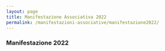 ```yaml
---
layout: page
title: Manifestazione Associativa 2022
permalink: /manifestazioni-associative/manifestazione2022/
---
```


<!-- <script src="https://ajax.googleapis.com/ajax/libs/jquery/2.1.3/jquery.min.js"></script>
<script type="text/javascript" src='http://avis-bondeno.it/main.js'></script>
<script type="text/javascript" src='http://avis-bondeno.it/slick/slick.js'></script>
 -->

### Manifestazione 2022

<div class="carousel">
<!--  <figure class="slider">-->
    <div class=""><img src="/images/manifestazione_2022/1.jpg" alt=""></div>
    <div class=""><img src="/images/manifestazione_2022/2.jpg" alt=""></div>
    <div class=""><img src="/images/manifestazione_2022/3.jpg" alt=""></div>
    <div class=""><img src="/images/manifestazione_2022/4.jpg" alt=""></div>
    <div class=""><img src="/images/manifestazione_2022/5.jpg" alt=""></div>
    <div class=""><img src="/images/manifestazione_2022/6.jpg" alt=""></div>
    <div class=""><img src="/images/manifestazione_2022/7.jpg" alt=""></div>
    <div class=""><img src="/images/manifestazione_2022/8.jpg" alt=""></div>
    <div class=""><img src="/images/manifestazione_2022/9.jpg" alt=""></div>
    <div class=""><img src="/images/manifestazione_2022/10.jpg" alt=""></div>
    <div class=""><img src="/images/manifestazione_2022/11.jpg" alt=""></div>
    <div class=""><img src="/images/manifestazione_2022/12.jpg" alt=""></div>
    <div class=""><img src="/images/manifestazione_2022/13.jpg" alt=""></div>
    <div class=""><img src="/images/manifestazione_2022/14.jpg" alt=""></div>
    <div class=""><img src="/images/manifestazione_2022/15.jpg" alt=""></div>
    <div class=""><img src="/images/manifestazione_2022/16.jpg" alt=""></div>
    <div class=""><img src="/images/manifestazione_2022/17.jpg" alt=""></div>
    <div class=""><img src="/images/manifestazione_2022/18.jpg" alt=""></div>
    <div class=""><img src="/images/manifestazione_2022/19.jpg" alt=""></div>
    <div class=""><img src="/images/manifestazione_2022/20.jpg" alt=""></div>
    <div class=""><img src="/images/manifestazione_2022/21.jpg" alt=""></div>
    <div class=""><img src="/images/manifestazione_2022/22.jpg" alt=""></div>
    <div class=""><img src="/images/manifestazione_2022/23.jpg" alt=""></div>
    <div class=""><img src="/images/manifestazione_2022/24.jpg" alt=""></div>
    <div class=""><img src="/images/manifestazione_2022/25.jpg" alt=""></div>
    <div class=""><img src="/images/manifestazione_2022/26.jpg" alt=""></div>
    <div class=""><img src="/images/manifestazione_2022/27.jpg" alt=""></div>
    <div class=""><img src="/images/manifestazione_2022/28.jpg" alt=""></div>
    <div class=""><img src="/images/manifestazione_2022/29.jpg" alt=""></div>
    <div class=""><img src="/images/manifestazione_2022/30.jpg" alt=""></div>
    <div class=""><img src="/images/manifestazione_2022/31.jpg" alt=""></div>
    <div class=""><img src="/images/manifestazione_2022/32.jpg" alt=""></div>
    <div class=""><img src="/images/manifestazione_2022/33.jpg" alt=""></div>
    <div class=""><img src="/images/manifestazione_2022/34.jpg" alt=""></div>
    <div class=""><img src="/images/manifestazione_2022/35.jpg" alt=""></div>
    <div class=""><img src="/images/manifestazione_2022/36.jpg" alt=""></div>
    <div class=""><img src="/images/manifestazione_2022/37.jpg" alt=""></div>
    <div class=""><img src="/images/manifestazione_2022/38.jpg" alt=""></div>
    <div class=""><img src="/images/manifestazione_2022/39.jpg" alt=""></div>
    <div class=""><img src="/images/manifestazione_2022/40.jpg" alt=""></div>
    <div class=""><img src="/images/manifestazione_2022/41.jpg" alt=""></div>
    <div class=""><img src="/images/manifestazione_2022/42.jpg" alt=""></div>
    <div class=""><img src="/images/manifestazione_2022/43.jpg" alt=""></div>
    <div class=""><img src="/images/manifestazione_2022/44.jpg" alt=""></div>
    <div class=""><img src="/images/manifestazione_2022/45.jpg" alt=""></div>
    <div class=""><img src="/images/manifestazione_2022/46.jpg" alt=""></div>
    <div class=""><img src="/images/manifestazione_2022/47.jpg" alt=""></div>
    <div class=""><img src="/images/manifestazione_2022/48.jpg" alt=""></div>
    <div class=""><img src="/images/manifestazione_2022/49.jpg" alt=""></div>
    <div class=""><img src="/images/manifestazione_2022/50.jpg" alt=""></div>
    <div class=""><img src="/images/manifestazione_2022/51.jpg" alt=""></div>
    <div class=""><img src="/images/manifestazione_2022/52.jpg" alt=""></div>
    <div class=""><img src="/images/manifestazione_2022/53.jpg" alt=""></div>
    <div class=""><img src="/images/manifestazione_2022/54.jpg" alt=""></div>
    <div class=""><img src="/images/manifestazione_2022/55.jpg" alt=""></div>
    <div class=""><img src="/images/manifestazione_2022/56.jpg" alt=""></div>
    <div class=""><img src="/images/manifestazione_2022/57.jpg" alt=""></div>
    <div class=""><img src="/images/manifestazione_2022/58.jpg" alt=""></div>
    <div class=""><img src="/images/manifestazione_2022/59.jpg" alt=""></div>
    <div class=""><img src="/images/manifestazione_2022/60.jpg" alt=""></div>
    <div class=""><img src="/images/manifestazione_2022/61.jpg" alt=""></div>
    <div class=""><img src="/images/manifestazione_2022/62.jpg" alt=""></div>
    <div class=""><img src="/images/manifestazione_2022/63.jpg" alt=""></div>
    <div class=""><img src="/images/manifestazione_2022/64.jpg" alt=""></div>
    <div class=""><img src="/images/manifestazione_2022/65.jpg" alt=""></div>
    <div class=""><img src="/images/manifestazione_2022/66.jpg" alt=""></div>
    <div class=""><img src="/images/manifestazione_2022/67.jpg" alt=""></div>
    <div class=""><img src="/images/manifestazione_2022/68.jpg" alt=""></div>
    <div class=""><img src="/images/manifestazione_2022/69.jpg" alt=""></div>
    <div class=""><img src="/images/manifestazione_2022/70.jpg" alt=""></div>
    <div class=""><img src="/images/manifestazione_2022/71.jpg" alt=""></div>
    <div class=""><img src="/images/manifestazione_2022/72.jpg" alt=""></div>
    <div class=""><img src="/images/manifestazione_2022/73.jpg" alt=""></div>
    <div class=""><img src="/images/manifestazione_2022/74.jpg" alt=""></div>
    <div class=""><img src="/images/manifestazione_2022/75.jpg" alt=""></div>
    <div class=""><img src="/images/manifestazione_2022/76.jpg" alt=""></div>
    <div class=""><img src="/images/manifestazione_2022/77.jpg" alt=""></div>
    <div class=""><img src="/images/manifestazione_2022/78.jpg" alt=""></div>
    <div class=""><img src="/images/manifestazione_2022/79.jpg" alt=""></div>
    <div class=""><img src="/images/manifestazione_2022/80.jpg" alt=""></div>
    <div class=""><img src="/images/manifestazione_2022/81.jpg" alt=""></div>
    <div class=""><img src="/images/manifestazione_2022/82.jpg" alt=""></div>
    <div class=""><img src="/images/manifestazione_2022/83.jpg" alt=""></div>
    <div class=""><img src="/images/manifestazione_2022/84.jpg" alt=""></div>
    <div class=""><img src="/images/manifestazione_2022/85.jpg" alt=""></div>
    <div class=""><img src="/images/manifestazione_2022/86.jpg" alt=""></div>
    <div class=""><img src="/images/manifestazione_2022/87.jpg" alt=""></div>
    <div class=""><img src="/images/manifestazione_2022/88.jpg" alt=""></div>
    <div class=""><img src="/images/manifestazione_2022/89.jpg" alt=""></div>
    <div class=""><img src="/images/manifestazione_2022/90.jpg" alt=""></div>
    <div class=""><img src="/images/manifestazione_2022/91.jpg" alt=""></div>
    <div class=""><img src="/images/manifestazione_2022/92.jpg" alt=""></div>
    <div class=""><img src="/images/manifestazione_2022/93.jpg" alt=""></div>
    <div class=""><img src="/images/manifestazione_2022/94.jpg" alt=""></div>
    <div class=""><img src="/images/manifestazione_2022/95.jpg" alt=""></div>
    <div class=""><img src="/images/manifestazione_2022/96.jpg" alt=""></div>
    <div class=""><img src="/images/manifestazione_2022/97.jpg" alt=""></div>
    <div class=""><img src="/images/manifestazione_2022/98.jpg" alt=""></div>
    <div class=""><img src="/images/manifestazione_2022/99.jpg" alt=""></div>
<!--</figure>-->
</div>
